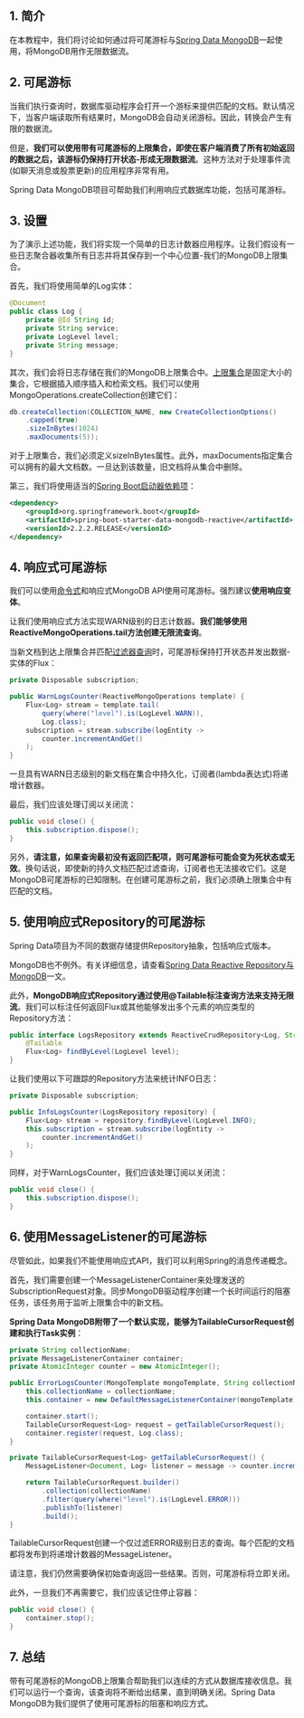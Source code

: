 ## 1. 简介

在本教程中，我们将讨论如何通过将可尾游标与[Spring Data MongoDB](https://www.baeldung.com/spring-data-mongodb-tutorial)一起使用，将MongoDB用作无限数据流。

## 2. 可尾游标

当我们执行查询时，数据库驱动程序会打开一个游标来提供匹配的文档。默认情况下，当客户端读取所有结果时，MongoDB会自动关闭游标。因此，转换会产生有限的数据流。

但是，**我们可以使用带有可尾游标的上限集合，即使在客户端消费了所有初始返回的数据之后，该游标仍保持打开状态-形成无限数据流**。这种方法对于处理事件流(如聊天消息或股票更新)的应用程序非常有用。

Spring Data MongoDB项目可帮助我们利用响应式数据库功能，包括可尾游标。

## 3. 设置

为了演示上述功能，我们将实现一个简单的日志计数器应用程序。让我们假设有一些日志聚合器收集所有日志并将其保存到一个中心位置-我们的MongoDB上限集合。

首先，我们将使用简单的Log实体：

```java
@Document
public class Log {
    private @Id String id;
    private String service;
    private LogLevel level;
    private String message;
}
```

其次，我们会将日志存储在我们的MongoDB上限集合中。[上限集合](https://docs.mongodb.com/manual/core/capped-collections/)是固定大小的集合，它根据插入顺序插入和检索文档。我们可以使用MongoOperations.createCollection创建它们：

```java
db.createCollection(COLLECTION_NAME, new CreateCollectionOptions()
    .capped(true)
    .sizeInBytes(1024)
    .maxDocuments(5));
```

对于上限集合，我们必须定义sizeInBytes属性。此外，maxDocuments指定集合可以拥有的最大文档数。一旦达到该数量，旧文档将从集合中删除。

第三，我们将使用适当的[Spring Boot启动器依赖项](https://central.sonatype.com/artifact/org.springframework.boot/spring-boot-starter-data-mongodb-reactive/3.0.4)：

```xml
<dependency>
    <groupId>org.springframework.boot</groupId>
    <artifactId>spring-boot-starter-data-mongodb-reactive</artifactId>
    <versionId>2.2.2.RELEASE</versionId>
</dependency>
```

## 4. 响应式可尾游标

我们可以使用[命令式](https://www.baeldung.com/spring-data-mongodb-tailable-cursors#messagelistener)和响应式MongoDB API使用可尾游标。强烈建议**使用响应变体**。

让我们使用响应式方法实现WARN级别的日志计数器。**我们能够使用ReactiveMongoOperations.tail方法创建无限流查询**。

当新文档到达上限集合并匹配[过滤器查询](https://www.baeldung.com/queries-in-spring-data-mongodb)时，可尾游标保持打开状态并发出数据-实体的Flux：

```java
private Disposable subscription;

public WarnLogsCounter(ReactiveMongoOperations template) {
    Flux<Log> stream = template.tail(
        query(where("level").is(LogLevel.WARN)), 
        Log.class);
    subscription = stream.subscribe(logEntity -> 
        counter.incrementAndGet()
    );
}
```

一旦具有WARN日志级别的新文档在集合中持久化，订阅者(lambda表达式)将递增计数器。

最后，我们应该处理订阅以关闭流：

```java
public void close() {
    this.subscription.dispose();
}
```

另外，**请注意，如果查询最初没有返回匹配项，则可尾游标可能会变为死状态或无效**。换句话说，即使新的持久文档匹配过滤查询，订阅者也无法接收它们。这是MongoDB可尾游标的已知限制。在创建可尾游标之前，我们必须确上限集合中有匹配的文档。

## 5. 使用响应式Repository的可尾游标

Spring Data项目为不同的数据存储提供Repository抽象，包括响应式版本。

MongoDB也不例外。有关详细信息，请查看[Spring Data Reactive Repository与MongoDB](https://www.baeldung.com/spring-data-mongodb-reactive)一文。

此外，**MongoDB响应式Repository通过使用@Tailable标注查询方法来支持无限流**。我们可以标注任何返回Flux或其他能够发出多个元素的响应类型的Repository方法：

```java
public interface LogsRepository extends ReactiveCrudRepository<Log, String> {
    @Tailable
    Flux<Log> findByLevel(LogLevel level);
}
```

让我们使用以下可跟踪的Repository方法来统计INFO日志：

```java
private Disposable subscription;

public InfoLogsCounter(LogsRepository repository) {
    Flux<Log> stream = repository.findByLevel(LogLevel.INFO);
    this.subscription = stream.subscribe(logEntity -> 
        counter.incrementAndGet()
    );
}
```

同样，对于WarnLogsCounter，我们应该处理订阅以关闭流：

```java
public void close() {
    this.subscription.dispose();
}
```

## 6. 使用MessageListener的可尾游标

尽管如此，如果我们不能使用响应式API，我们可以利用Spring的消息传递概念。

首先，我们需要创建一个MessageListenerContainer来处理发送的SubscriptionRequest对象。同步MongoDB驱动程序创建一个长时间运行的阻塞任务，该任务用于监听上限集合中的新文档。

**Spring Data MongoDB附带了一个默认实现，能够为TailableCursorRequest创建和执行Task实例**：

```java
private String collectionName;
private MessageListenerContainer container;
private AtomicInteger counter = new AtomicInteger();

public ErrorLogsCounter(MongoTemplate mongoTemplate, String collectionName) {
    this.collectionName = collectionName;
    this.container = new DefaultMessageListenerContainer(mongoTemplate);

    container.start();
    TailableCursorRequest<Log> request = getTailableCursorRequest();
    container.register(request, Log.class);
}

private TailableCursorRequest<Log> getTailableCursorRequest() {
    MessageListener<Document, Log> listener = message -> counter.incrementAndGet();

    return TailableCursorRequest.builder()
        .collection(collectionName)
        .filter(query(where("level").is(LogLevel.ERROR)))
        .publishTo(listener)
        .build();
}
```

TailableCursorRequest创建一个仅过滤ERROR级别日志的查询。每个匹配的文档都将发布到将递增计数器的MessageListener。

请注意，我们仍然需要确保初始查询返回一些结果。否则，可尾游标将立即关闭。

此外，一旦我们不再需要它，我们应该记住停止容器：

```java
public void close() {
    container.stop();
}
```

## 7. 总结

带有可尾游标的MongoDB上限集合帮助我们以连续的方式从数据库接收信息。我们可以运行一个查询，该查询将不断给出结果，直到明确关闭。Spring Data MongoDB为我们提供了使用可尾游标的阻塞和响应方式。